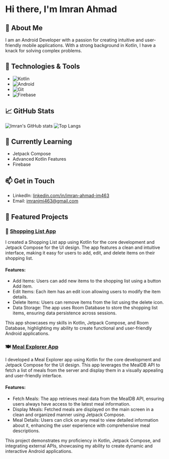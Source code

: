 # Hi there, I'm Imran Ahmad
## 🚀 About Me

I am an Android Developer with a passion for creating intuitive and user-friendly mobile applications. With a strong background in Kotlin, I have a knack for solving complex problems.

## 🔧 Technologies & Tools

- ![Kotlin](https://img.shields.io/badge/Kotlin-0095D5?style=for-the-badge&logo=kotlin&logoColor=white)
- ![Android](https://img.shields.io/badge/Android-3DDC84?style=for-the-badge&logo=android&logoColor=white)
- ![Git](https://img.shields.io/badge/Git-F05032?style=for-the-badge&logo=git&logoColor=white)
- ![Firebase](https://img.shields.io/badge/Firebase-FFCA28?style=for-the-badge&logo=firebase&logoColor=white)

## 📈 GitHub Stats

![Imran's GitHub stats](https://github-readme-stats.vercel.app/api?username=imran956&show_icons=true&theme=radical)
![Top Langs](https://github-readme-stats.vercel.app/api/top-langs/?username=imran956&layout=compact&theme=radical)

## 🌱 Currently Learning
- Jetpack Compose
- Advanced Kotlin Features
- Firebase


## 📫 Get in Touch

- LinkedIn: [linkedin.com/in/imran-ahmad-im463](www.linkedin.com/in/imran-ahmad-im463)
- Email: [imranjmi463@gmail.com](mailto:imranjmi463@gmail.com)

## 📂 Featured Projects  

 ### 🛒 [Shopping List App](https://github.com/imran956/Shopping-List)
 I created a Shopping List app using Kotlin for the core development and Jetpack Compose for the UI design. The app features a clean and intuitive interface, 
making it easy for users to add, edit, and delete items on their shopping list.

#### Features:
- Add Items: Users can add new items to the shopping list using a button Add item.
- Edit Items: Each item has an edit icon allowing users to modify the item details.
- Delete Items: Users can remove items from the list using the delete icon.
- Data Storage: The app uses Room Database to store the shopping list items, ensuring data persistence across sessions.

This app showcases my skills in Kotlin, Jetpack Compose, and Room Database, highlighting my ability to create functional and user-friendly Android applications.

### 🍽️ [Meal Explorer App](https://github.com/imran956/MyRecipeApp)
  I developed a Meal Explorer app using Kotlin for the core development and Jetpack Compose for the UI design. This app leverages the MealDB API to fetch a list of meals from the server and display them in a visually appealing and user-friendly interface.
  
  #### Features:
  - Fetch Meals: The app retrieves meal data from the MealDB API, ensuring users always have access to the latest meal information.
  - Display Meals: Fetched meals are displayed on the main screen in a clean and organized manner using Jetpack Compose.
  - Meal Details: Users can click on any meal to view detailed information about it, enhancing the user experience with comprehensive meal descriptions.
  
  This project demonstrates my proficiency in Kotlin, Jetpack Compose, and integrating external APIs, showcasing my ability to create dynamic and interactive Android applications.

